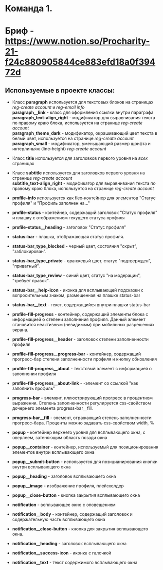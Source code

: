 # Команда 1.

# Бриф - https://www.notion.so/Procharity-21-f24c880905844ce883efd18a0f39472d

## Используемые в проекте классы:

- Класс **paragraph** используется для текстовых блоков на страницах _reg-сreate account_ и _reg-email info_  
  **paragraph\_\_link** - класс для оформления ссылки внутри параграфа  
  **paragraph_text-align_right** - модификатор для выравнивания текста по правому краю блока, используется на странице _reg-сreate account_  
  **paragraph_theme_dark** - модификатор, окрашивающий цвет текста в белый цвет, используется на странице _reg-сreate account_  
  **paragraph_small** - модификатор, уменьшающий размер шрифта и интерлиньяж (line-height) _reg-сreate account_

- Класс **title** используется для заголовков первого уровня на _всех_ страницах

- Класс **subtitle** используется для заголовков первого уровня на странице _reg-сreate account_  
  **subtitle_text-align_right** - модификатор для выравнивания текста по правому краю блока, используется на странице _reg-сreate account_

- **profile-info** используется как flex-контейнер для элементов "Статус профиля" и "Профиль заполнен на..."
- **profile-status** - контейнер, содержащий заголовок "Статус профиля" и плашку с отображением текущего статуса профиля
- **profile-status\_\_heading** - заголовок "Статус профиля"

- **status-bar** - плашка, отображающая статус профиля.
- **status-bar_type_blocked** - черный цвет, состояния "скрыт", "заблокирован".
- **status-bar_type_private** - оранжевый цвет, статус "подтвержден", "приватный".
- **status-bar_type_review** - синий цвет, статус "на модерации", "требует правок".
- **status-bar\_\_help-icon** - иконка для всплывающей подсказки с вопросительным знаком, размещенная на плашке status-bar
- **status-bar\_\_text** - текст, содержащийся внутри плашки status-bar

- **profile-fill-progress** - контейнер, содержащий элементы блока с информацией о степени заполнения профиля. Данный элемент становится неактивным (невидимым) при мобильных разрешениях экрана.
- **profile-fill-progress\_\_header** - заголовок степени заполненности профиля
- **profile-fill-progress\_\_progress-bar** - контейнер, содержащий прогресс-бар степени заполненности профиля и кнопку обновления
- **profile-fill-progress\_\_about** - текстовый элемент с информацией о заполнении профиля
- **profile-fill-progress\_\_about-link** - <a>-элемент со ссылкой "как заполнить профиль"

- **progress-bar** - элемент, иллюстрирующий прогресс в процентном выражении. Степень заполненности регулируется css-свойством дочернего элемента progress-bar\_\_fill.
- **progress-bar\_\_fill** - элемент, отражающий степень заполненности прогресс-бара. Проценты можно задавать css-свойством width, %

- **popup** - контейнер верхнего уровня для всплывающего окна, с оверлеем, затеняющим область позади окна
- **popup\_\_container** - контейнер, используемый для позиционирования элементов внутри всплывающего окна
- **popup\_\_submit-button** - используется для позицианирования кнопки внутри всплывающего окна
- **popup\_\_heading** - заголовок всплывающего окна
- **popup\_\_image** - изображение профиля, плейсхолдер
- **popup\_\_close-button** - кнопка закрытия всплывающего окна

- **notification** - всплывающее окно с оповещением
- **notification\_\_body** - контейнер, содержащий заголовок и содержательную часть всплывающего окна
- **notification\_\_close-button** - кнопка для закрытия всплывающего окна.
- **notification\_\_heading** - заголовок всплывающего окна
- **notification\_\_success-icon** - иконка с галочкой
- **notification\_\_text** - текст содержимого всплывающего окна
